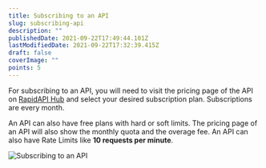 ```yaml
---
title: Subscribing to an API
slug: subscribing-api
description: ""
publishedDate: 2021-09-22T17:49:44.101Z
lastModifiedDate: 2021-09-22T17:32:39.415Z
draft: false
coverImage: ""
points: 5
---
```


For subscribing to an API, you will need to visit the pricing page of the API on [RapidAPI Hub](https://RapidAPI.com/hub?utm_source=learn.RapidAPI.com&utm_medium=DevRel&utm_campaign=DevRel) and select your desired subscription plan. Subscriptions are every month.

An API can also have free plans with hard or soft limits. The pricing page of an API will also show the monthly quota and the overage fee. An API can also have Rate Limits like **10 requests per minute**.

![Subscribing to an API](rapidapi-hub-consumer/images/image3.png)
